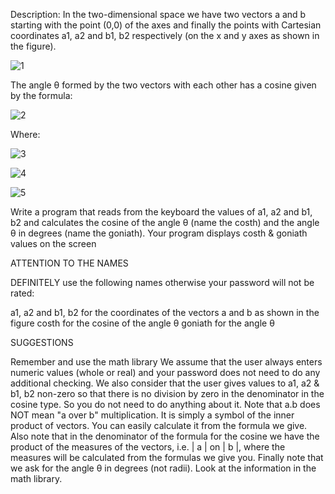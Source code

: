 Description:
In the two-dimensional space we have two vectors a and b starting with the point (0,0) of the axes and finally the points with Cartesian coordinates a1, a2 and b1, b2 respectively (on the x and y axes as shown in the figure).

![1](https://user-images.githubusercontent.com/73962468/103141556-94fa4800-46fe-11eb-9cef-955d401157b2.jpg)

The angle θ formed by the two vectors with each other has a cosine given by the formula: 

![2](https://user-images.githubusercontent.com/73962468/103141592-341f3f80-46ff-11eb-9290-6a1063fc6c6e.jpg)
 
Where:

![3](https://user-images.githubusercontent.com/73962468/103141605-4d27f080-46ff-11eb-9a8c-160508ae1c27.jpg)

![4](https://user-images.githubusercontent.com/73962468/103141606-4dc08700-46ff-11eb-9d21-2ca022fcdaf1.jpg)

![5](https://user-images.githubusercontent.com/73962468/103141607-4f8a4a80-46ff-11eb-8425-f66a421ffcb9.jpg)

   
Write a program that reads from the keyboard the values of a1, a2 and b1, b2 and calculates the cosine of the angle θ (name the costh) and the angle θ in degrees (name the goniath). Your program displays costh & goniath values on the screen 

ATTENTION TO THE NAMES 

DEFINITELY use the following names otherwise your password will not be rated:

a1, a2 and b1, b2 for the coordinates of the vectors a and b as shown in the figure
costh for the cosine of the angle θ
goniath for the angle θ 

SUGGESTIONS

Remember and use the math library
We assume that the user always enters numeric values (whole or real) and your password does not need to do any additional checking.
We also consider that the user gives values to a1, a2 & b1, b2 non-zero so that there is no division by zero in the denominator in the cosine type. So you do not need to do anything about it.
Note that a.b does NOT mean "a over b" multiplication. It is simply a symbol of the inner product of vectors. You can easily calculate it from the formula we give.
Also note that in the denominator of the formula for the cosine we have the product of the measures of the vectors, i.e. | a | on | b |, where the measures will be calculated from the formulas we give you.
Finally note that we ask for the angle θ in degrees (not radii). Look at the information in the math library. 
